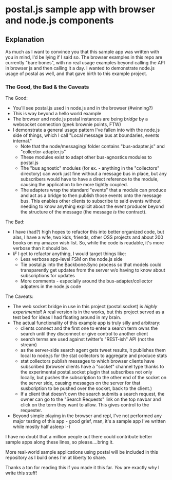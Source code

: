 # postal.js sample app with browser and node.js components

## Explanation

As much as I want to convince you that this sample app was written with you in mind, I'd be lying if I said so.  The browser examples in this repo are currently "bare bones", with no real usage examples beyond calling the API in browser js and then calling it a day.  I wanted to demonstrate node.js usage of postal as well, and that gave birth to this example project.

### The Good, the Bad & the Caveats

The Good:

* You'll see postal.js used in node.js and in the browser (#winning?)
* This is way beyond a hello world example
* The browser and node.js postal instances are being *bridge* by a websocket connection (geek brownie points, FTW)
* I demonstrate a general usage pattern I've fallen into with the node.js side of things, which I call "Local message bus at boundaries, events internal."
	* Note that the node/messaging/ folder contains "bus-adapter.js" and "collector-adapter.js"
	* These modules exist to adapt other bus-agnostics modules to postal.js
	* The "bus agnostic" modules (for ex. - anything in the "collectors" directory) can work just fine without a message bus in place, but any subscribers would have to have a direct reference to the module, causing the application to be more tightly coupled.
	* The adapters wrap the standard "events" that a module can produce and act as a bridge to then publish those events onto the message bus.  This enables other clients to subscribe to said events without needing to know anything explicit about the event producer beyond the structure of the message (the message *is* the contract).

The Bad:

* I have (had?) high hopes to refactor this into better organized code, but alas, I have a wife, two kids, friends, other OSS projects and about 200 books on my amazon wish list.  So, while the code is readable, it's more verbose than it should be.
* *IF* I get to refactor anything, I would target things like:
	* Less verbose app-level FSM on the node.js side
	* Tie postal.js into the Backbone.Sync process so that models could transparently get updates from the server w/o having to know about subscriptions for updates
	* More comments - especially around the bus-adapter/collector adpaters in the node.js code

The Caveats:

* The web socket bridge in use in this project (postal.socket) is *highly experimental*!  A real version is in the works, but this project served as a test bed for ideas I had floating around in my brain.
* The actual functionality of this example app is truly silly and arbitrary:
	* clients connect and the first one to enter a search term owns the search until they disconnect or give control to another client
	* search terms are used against twitter's "REST-ish" API (not the stream)
	* as the server-side search agent gets tweet results, it publishes them local to node.js for the stat collectors to aggregate and produce stats
	* stat collectors publish messages to which browser clients have subscribed (browser clients have a "socket" channel type thanks to the experimental postal.socket plugin that subscribes not only locally, but pushes the subscription to the other end of the socket on the server side, causing messages on the server for that susbcription to be pushed over the socket, back to the client.)
	* If a client that doesn't own the search submits a search request, the owner can go to the "Search Requests" link on the top navbar and click on the term they want to allow.  This gives control to the requester.
* Beyond simple playing in the browser and repl, I've not performed any major testing of this app - good grief, man, it's a sample app I've written while mostly half asleep :-)

I have no doubt that a million people out there could contribute better sample apps along these lines, so please....bring it.

More real-world sample applications using postal will be included in this repository as I build ones I'm at liberty to share.

Thanks a ton for reading this if you made it this far.  *You* are exactly why I write this stuff!
